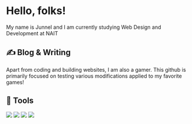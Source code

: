 # Hello, folks!

My name is Junnel and I am currently studying Web Design and Development at NAIT

## &#x270d; Blog & Writing

Apart from coding and building websites, I am also a gamer. This github is primarily focused on testing various modifications applied to my favorite games!

## 🔧 Tools
![](https://img.shields.io/badge/Windows-OS-blue?style=flat&logo=windows&logoColor=white&color=2bbc8a)
![](https://img.shields.io/badge/VSC-blue?style=flat&logo=visual-studio-code&logoColor=white&color=2bbc8a)
![](https://img.shields.io/badge/HTML5-Language-blue?style=flat&logo=html5&logoColor=white&color=2bbc8a)
![](https://img.shields.io/badge/JavaScript-Code-blue?style=flat&logo=javascript&logoColor=white&color=2bbc8a)

<!--
**ExtraRice-EXE/ExtraRice-EXE** is a ✨ _special_ ✨ repository because its `README.md` (this file) appears on your GitHub profile.

Here are some ideas to get you started:

- 🔭 I’m currently working on ...
- 🌱 I’m currently learning ...
- 👯 I’m looking to collaborate on ...
- 🤔 I’m looking for help with ...
- 💬 Ask me about ...
- 📫 How to reach me: ...
- 😄 Pronouns: ...
- ⚡ Fun fact: ...
-->
